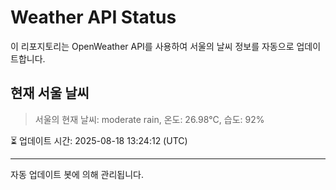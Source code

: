 
# Weather API Status

이 리포지토리는 OpenWeather API를 사용하여 서울의 날씨 정보를 자동으로 업데이트합니다.

## 현재 서울 날씨
> 서울의 현재 날씨: moderate rain, 온도: 26.98°C, 습도: 92%

⏳ 업데이트 시간: 2025-08-18 13:24:12 (UTC)

---
자동 업데이트 봇에 의해 관리됩니다.
